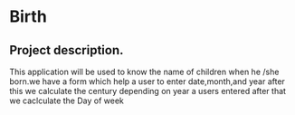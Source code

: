 # Birth
## Project description.
This application will be used to know the name of children when he /she born.we have a form which help a user to enter date,month,and year after this we calculate the century depending on year a users entered after that we caclculate the Day of week